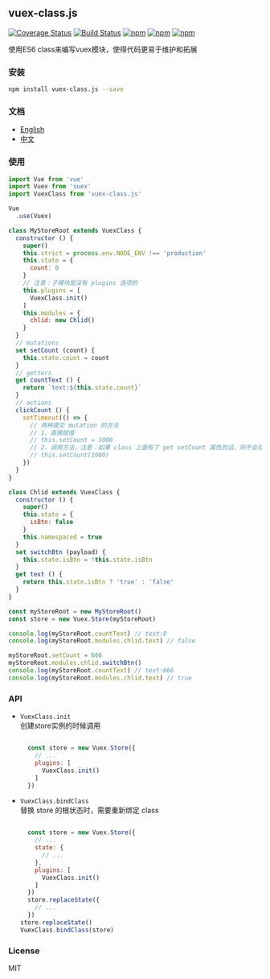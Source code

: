 ## vuex-class.js
[![Coverage Status](https://coveralls.io/repos/github/lzxb/vuex-class.js/badge.svg?branch=master)](https://coveralls.io/github/lzxb/vuex-class.js?branch=master)
[![Build Status](https://travis-ci.org/lzxb/vuex-class.js.svg?branch=master)](https://travis-ci.org/lzxb/vuex-class.js)
[![npm](https://img.shields.io/npm/v/vuex-class.js.svg)](https://www.npmjs.com/package/vuex-class.js) 
[![npm](https://img.shields.io/npm/dm/vuex-class.js.svg)](https://www.npmjs.com/package/vuex-class.js)
[![npm](https://img.shields.io/npm/dt/vuex-class.js.svg)](https://www.npmjs.com/package/vuex-class.js)

使用ES6 class来编写vuex模块，使得代码更易于维护和拓展

### 安装
```bash
npm install vuex-class.js --save
```


### 文档
- [English](./README.md)
- [中文](./ZH-CN-README.md)


### 使用
```javascript
import Vue from 'vue'
import Vuex from 'vuex'
import VuexClass from 'vuex-class.js'

Vue
  .use(Vuex)

class MyStoreRoot extends VuexClass {
  constructor () {
    super()
    this.strict = process.env.NODE_ENV !== 'production'
    this.state = {
      count: 0
    }
    // 注意：子模块是没有 plugins 选项的
    this.plugins = [
      VuexClass.init()
    ]
    this.modules = {
      chlid: new Chlid()
    }
  }
  // mutations
  set setCount (count) {
    this.state.count = count
  }
  // getters
  get countText () {
    return `text:${this.state.count}`
  }
  // actions
  clickCount () {
    setTimeout(() => {
      // 两种提交 mutation 的方法
      // 1、直接赋值
      // this.setCount = 1000
      // 2、调用方法，注意：如果 class 上面有了 get setCount 属性的话，则不会存在此方法
      // this.setCount(1000)
    })
  }
}

class Chlid extends VuexClass {
  constructor () {
    super()
    this.state = {
      isBtn: false
    }
    this.namespaced = true
  }
  set switchBtn (payload) {
    this.state.isBtn = !this.state.isBtn
  }
  get text () {
    return this.state.isBtn ? 'true' : 'false'
  }
}

const myStoreRoot = new MyStoreRoot()
const store = new Vuex.Store(myStoreRoot)

console.log(myStoreRoot.countText) // text:0
console.log(myStoreRoot.modules.chlid.text) // false

myStoreRoot.setCount = 666
myStoreRoot.modules.chlid.switchBtn()
console.log(myStoreRoot.countText) // text:666
console.log(myStoreRoot.modules.chlid.text) // true

```


### API
- `VuexClass.init`   
  创建store实例的时候调用

  ```javascript

    const store = new Vuex.Store({
      // ...
      plugins: [
        VuexClass.init()
      ]
    })

  ```

- `VuexClass.bindClass`  
  替换 store 的根状态时，需要重新绑定 class
  ```javascript

    const store = new Vuex.Store({
      // ...
      state: {
        // ...
      },
      plugins: [
        VuexClass.init()
      ]
    })
    store.replaceState({
      // ...
    })
  store.replaceState()
  VuexClass.bindClass(store)

  ```


### License
MIT
